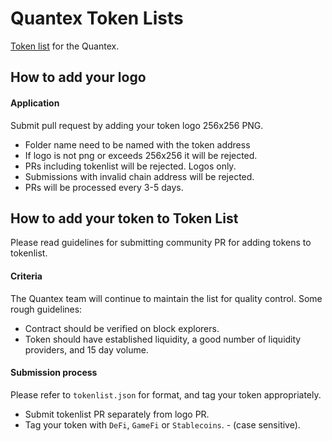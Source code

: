 # Quantex Token Lists
[Token list](https://blog.uniswap.org/token-lists) for the Quantex. 

## How to add your logo

#### Application
Submit pull request by adding your token logo 256x256 PNG. 
- Folder name need to be named with the token address 
- If logo is not png or exceeds 256x256 it will be rejected. 
- PRs including tokenlist will be rejected. Logos only. 
- Submissions with invalid chain address will be rejected. 
- PRs will be processed every 3-5 days. 

## How to add your token to Token List
Please read guidelines for submitting community PR for adding tokens to tokenlist. 

#### Criteria
The Quantex team will continue to maintain the list for quality control. Some rough guidelines:
- Contract should be verified on block explorers.
- Token should have established liquidity, a good number of liquidity providers, and 15 day volume. 

#### Submission process
Please refer to `tokenlist.json` for format, and tag your token appropriately. 
- Submit tokenlist PR separately from logo PR.
- Tag your token with `DeFi`, `GameFi` or `Stablecoins`. - (case sensitive).